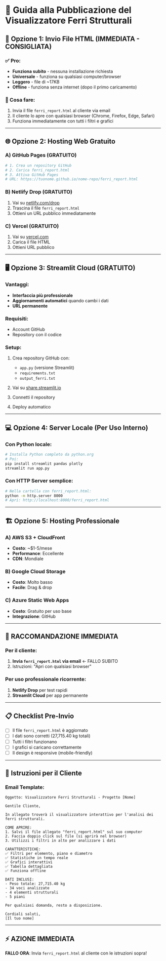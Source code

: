 # 🚀 Guida alla Pubblicazione del Visualizzatore Ferri Strutturali

## 📧 Opzione 1: Invio File HTML (IMMEDIATA - CONSIGLIATA)

### ✅ Pro:
- **Funziona subito** - nessuna installazione richiesta
- **Universale** - funziona su qualsiasi computer/browser
- **Leggero** - file di ~17KB
- **Offline** - funziona senza internet (dopo il primo caricamento)

### 📁 Cosa fare:
1. Invia il file `ferri_report.html` al cliente via email
2. Il cliente lo apre con qualsiasi browser (Chrome, Firefox, Edge, Safari)
3. Funziona immediatamente con tutti i filtri e grafici

---

## 🌐 Opzione 2: Hosting Web Gratuito

### A) GitHub Pages (GRATUITO)
```bash
# 1. Crea un repository GitHub
# 2. Carica ferri_report.html
# 3. Attiva GitHub Pages
# URL: https://tuonome.github.io/nome-repo/ferri_report.html
```

### B) Netlify Drop (GRATUITO)
1. Vai su [netlify.com/drop](https://netlify.com/drop)
2. Trascina il file `ferri_report.html`
3. Ottieni un URL pubblico immediatamente

### C) Vercel (GRATUITO)
1. Vai su [vercel.com](https://vercel.com)
2. Carica il file HTML
3. Ottieni URL pubblico

---

## 🖥️ Opzione 3: Streamlit Cloud (GRATUITO)

### Vantaggi:
- **Interfaccia più professionale**
- **Aggiornamenti automatici** quando cambi i dati
- **URL permanente**

### Requisiti:
- Account GitHub
- Repository con il codice

### Setup:
1. Crea repository GitHub con:
   - `app.py` (versione Streamlit)
   - `requirements.txt`
   - `output_ferri.txt`

2. Vai su [share.streamlit.io](https://share.streamlit.io)
3. Connetti il repository
4. Deploy automatico

---

## 💻 Opzione 4: Server Locale (Per Uso Interno)

### Con Python locale:
```bash
# Installa Python completo da python.org
# Poi:
pip install streamlit pandas plotly
streamlit run app.py
```

### Con HTTP Server semplice:
```bash
# Nella cartella con ferri_report.html:
python -m http.server 8000
# Apri: http://localhost:8000/ferri_report.html
```

---

## 🏗️ Opzione 5: Hosting Professionale

### A) AWS S3 + CloudFront
- **Costo**: ~$1-5/mese
- **Performance**: Eccellente
- **CDN**: Mondiale

### B) Google Cloud Storage
- **Costo**: Molto basso
- **Facile**: Drag & drop

### C) Azure Static Web Apps
- **Costo**: Gratuito per uso base
- **Integrazione**: GitHub

---

## 🎯 RACCOMANDAZIONE IMMEDIATA

### Per il cliente:
1. **Invia `ferri_report.html` via email** ← FALLO SUBITO
2. Istruzioni: "Apri con qualsiasi browser"

### Per uso professionale ricorrente:
1. **Netlify Drop** per test rapidi
2. **Streamlit Cloud** per app permanente

---

## 📋 Checklist Pre-Invio

- [ ] Il file `ferri_report.html` è aggiornato
- [ ] I dati sono corretti (27,715.40 kg totali)
- [ ] Tutti i filtri funzionano
- [ ] I grafici si caricano correttamente
- [ ] Il design è responsive (mobile-friendly)

---

## 🔧 Istruzioni per il Cliente

### Email Template:
```
Oggetto: Visualizzatore Ferri Strutturali - Progetto [Nome]

Gentile Cliente,

In allegato troverà il visualizzatore interattivo per l'analisi dei ferri strutturali.

COME APRIRE:
1. Salvi il file allegato "ferri_report.html" sul suo computer
2. Faccia doppio click sul file (si aprirà nel browser)
3. Utilizzi i filtri in alto per analizzare i dati

CARATTERISTICHE:
✅ Filtri per elemento, piano e diametro
✅ Statistiche in tempo reale
✅ Grafici interattivi
✅ Tabella dettagliata
✅ Funziona offline

DATI INCLUSI:
- Peso totale: 27,715.40 kg
- 34 voci analizzate
- 4 elementi strutturali
- 5 piani

Per qualsiasi domanda, resto a disposizione.

Cordiali saluti,
[Il tuo nome]
```

---

## ⚡ AZIONE IMMEDIATA

**FALLO ORA**: Invia `ferri_report.html` al cliente con le istruzioni sopra!
```
